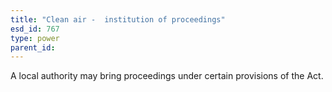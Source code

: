 ```yaml
---
title: "Clean air -  institution of proceedings"
esd_id: 767
type: power
parent_id:  
---
```


A local authority may bring proceedings under certain provisions of the Act.

